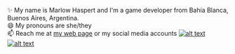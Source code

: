 <!--
**kawzar/kawzar** is a ✨ _special_ ✨ repository because its `README.md` (this file) appears on your GitHub profile.

Here are some ideas to get you started:

- 🔭 I’m currently working on ...
- 🌱 I’m currently learning ...
- 👯 I’m looking to collaborate on ...
- 🤔 I’m looking for help with ...
- 💬 Ask me about ...
- 📫 How to reach me: ...
- 😄 Pronouns: ...
- ⚡ Fun fact: ...
-->
✨ My name is Marlow Haspert and I'm a game developer from Bahía Blanca, Buenos Aires, Argentina.  
😄 My pronouns are she/they  
📫 Reach me at [my web page](https://kawzar.me) or my social media accounts [![alt text][1.2]][1]&nbsp;[![alt text][3.2]][3]&nbsp;  

 <!-- icons -->

[1.1]: https://i.imgur.com/URWYYMu.png (Twitter 32px - Icon made by https://www.flaticon.com/authors/pixel-perfect from www.flaticon.com)
[2.1]: https://i.imgur.com/5VWf1BX.png (Facebook 32px - Icon made by hhttps://www.flaticon.com/authors/freepik from www.flaticon.com)
[3.1]: https://i.imgur.com/f6kSaMw.png (Instagram 32px -  Icon made by https://www.flaticon.com/authors/pixel-perfect from www.flaticon.com)
[4.1]: https://i.imgur.com/3tWe0qb.png (YouTube 32px -  Icon made by https://www.flaticon.com/authors/freepik from www.flaticon.com)
[5.1]: https://i.imgur.com/fP5E6sE.png (Discord 32px - Icon made by https://www.flaticon.com/authors/pixel-perfect from www.flaticon.com)

[1.2]: https://i.imgur.com/YDbuDlW.png (Twitter 16px - Icon made by https://www.flaticon.com/authors/pixel-perfect from www.flaticon.com)
[2.2]: https://i.imgur.com/nD4R4u2.png (Facebook 16px - Icon made by hhttps://www.flaticon.com/authors/freepik from www.flaticon.com)
[3.2]: https://i.imgur.com/xbeIE1q.png (Instagram 16px -  Icon made by https://www.flaticon.com/authors/pixel-perfect from www.flaticon.com)
[4.2]: https://i.imgur.com/o4cMEYQ.png (YouTube 16px -  Icon made by https://www.flaticon.com/authors/freepik from www.flaticon.com)
[5.2]: https://i.imgur.com/mWXlyZB.png (Discord 16px - Icon made by https://www.flaticon.com/authors/pixel-perfect from www.flaticon.com)

[5.3]: https://i.imgur.com/hiRy1ml.png?1 (Discord 256px - Icon made by https://www.flaticon.com/authors/pixel-perfect from www.flaticon.com)


<!-- links to your social media accounts -->

[1]: http://www.twitter.com/kawzar__
[3]: https://www.instagram.com/kawzar__/
